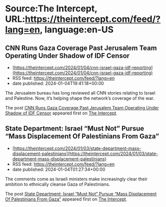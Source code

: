 # Source:The Intercept, URL:https://theintercept.com/feed/?lang=en, language:en-US

## CNN Runs Gaza Coverage Past Jerusalem Team Operating Under Shadow of IDF Censor
 - [https://theintercept.com/2024/01/04/cnn-israel-gaza-idf-reporting](https://theintercept.com/2024/01/04/cnn-israel-gaza-idf-reporting)
 - RSS feed: https://theintercept.com/feed/?lang=en
 - date published: 2024-01-04T19:41:18+00:00

<p>The Jerusalem bureau has long reviewed all CNN stories relating to Israel and Palestine. Now, it’s helping shape the network’s coverage of the war.</p>
<p>The post <a href="https://theintercept.com/2024/01/04/cnn-israel-gaza-idf-reporting/">CNN Runs Gaza Coverage Past Jerusalem Team Operating Under Shadow of IDF Censor</a> appeared first on <a href="https://theintercept.com">The Intercept</a>.</p>

## State Department: Israel “Must Not” Pursue “Mass Displacement Of Palestinians From Gaza”
 - [https://theintercept.com/2024/01/03/state-department-mass-displacement-palestinians](https://theintercept.com/2024/01/03/state-department-mass-displacement-palestinians)
 - RSS feed: https://theintercept.com/feed/?lang=en
 - date published: 2024-01-04T01:27:34+00:00

<p>The comments come as Israeli ministers make increasingly clear their ambition to ethnically cleanse Gaza of Palestinians.</p>
<p>The post <a href="https://theintercept.com/2024/01/03/state-department-mass-displacement-palestinians/">State Department: Israel “Must Not” Pursue “Mass Displacement Of Palestinians From Gaza”</a> appeared first on <a href="https://theintercept.com">The Intercept</a>.</p>

